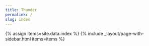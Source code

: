 ```yaml
---
title: Thunder
permalink: /
slug: index
---
```

{% assign items=site.data.index %}
{% include _layout/page-with-sidebar.html items=items %}
